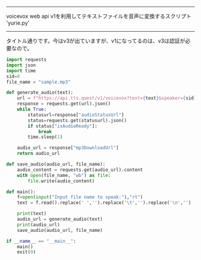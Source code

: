 


**************************************************


voicevox web api v1を利用してテキストファイルを音声に変換するスクリプト 'yurie.py'


**************************************************


タイトル通りです。今はv3が出ていますが、v1になってるのは、v3は認証が必要なので。

```yurie.py
import requests
import json
import time
sid=0
file_name = "sample.mp3"

def generate_audio(text):
    url = f"https://api.tts.quest/v1/voicevox?text={text}&speaker={sid}"
    response = requests.get(url).json()
    while True:
        statusurl=response["audioStatusUrl"]
        status=requests.get(statusurl).json()
        if status["isAudioReady"]:
            break
        time.sleep(1)

    audio_url = response["mp3DownloadUrl"]
    return audio_url

def save_audio(audio_url, file_name):
    audio_content = requests.get(audio_url).content
    with open(file_name, "wb") as file:
        file.write(audio_content)

def main():
    f=open(input("Input file name to speak:"),"rt")
    text = f.read().replace(' ','').replace('\t','').replace('\n','')

    print(text)
    audio_url = generate_audio(text)
    print(audio_url)
    save_audio(audio_url, file_name)

if __name__ == "__main__":
    main()
    exit(0)
```
